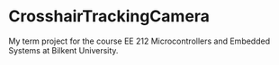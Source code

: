 # CrosshairTrackingCamera
My term project for the course EE 212 Microcontrollers and Embedded Systems at Bilkent University.
